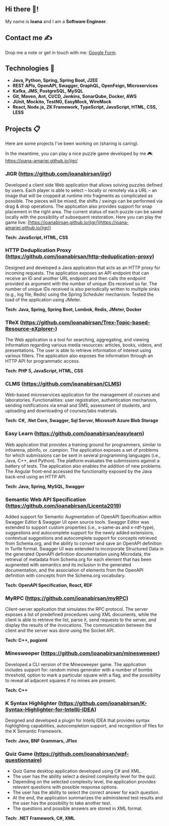 ## Hi there 👋! 
My name is **Ioana** and I am a **Software Engineer**. 

## Contact me ✍

Drop me a note or get in touch with me: [Google Form](https://docs.google.com/forms/d/e/1FAIpQLSeUCgy_1ZyXTXm2OsKlgvh9ZvxFgzxNSbv3oci1CQmf1S18WA/viewform). 

## Technologies 🚀

- **Java, Python, Spring, Spring Boot, J2EE**
- **REST APIs, OpenAPI, Swagger, GraphQL, OpenFeign, Microservices**
- **Kafka, JMS, PostgreSQL, MySQL**
- **Git, Maven, Ant, CI/CD, Jenkins, SonarQube, Docker, AWS**
- **JUnit, Mockito, TestNG, EasyMock, WireMock**
- **React, Node.js, ZK Framework, TypeScript, JavaScript, HTML, CSS, LESS**


## Projects 📋
Here are some projects I've been working on (sharing is caring).

In the meantime, you can play a nice puzzle game developed by me 🎮: https://ioana-amariei.github.io/jigr/

### JIGR (https://github.com/ioanabirsan/jigr)
Developed a client side Web application that allows solving puzzles defined by users. Each player is able to select – locally or remotely via a URL – an image that will be cropped at runtime into fragments as complicated as possible. The pieces will be mixed, the shifts / swings can be performed via drag & drop operations. The application also provides support for snap placement in the right area. The current status of each puzzle can be saved locally with the possibility of subsequent restoration. Here you can play the game live: [https://ioanabirsan.github.io/jigr/](https://ioana-amariei.github.io/jigr/)

**Tech: JavaScript, HTML, CSS**

### HTTP Deduplication Proxy (https://github.com/ioanabirsan/http-deduplication-proxy)
Designed and developed a Java application that acts as an HTTP proxy for incoming requests. The application exposes an API endpoint that can receive an ID and another URL endpoint and then calls the endpoint provided as argument with the number of unique IDs received so far. The number of unique IDs received is also periodically written to multiple sinks (e.g., log file, Redis) using the Spring Scheduler mechanism. Tested the load of the application using JMeter.

**Tech: Java, Spring, Spring Boot, Lombok, Redis, JMeter, Docker**

### TReX (https://github.com/ioanabirsan/Trex-Topic-based-Resource-eXplorer-)
The Web application is a tool for searching, aggregating, and viewing information regarding various media resources: articles, books, videos, and presentations. The user is able to retrieve information of interest using various filters. The application also exposes the information through an HTTP API for programmatic access. 

**Tech: PHP 5, JavaScript, HTML, CSS**

### CLMS (https://github.com/ioanabirsan/CLMS)
Web-based microservices application for the management of courses and laboratories. Functionalities: user registration, authentication mechanism, sending notifications via email and SMS, assessment of students, and uploading and downloading of courses/labs materials. 

**Tech: C#, .Net Core, Swagger, Sql Server, Microsoft Azure Blob Storage**

### Easy Learn (https://github.com/ioanabirsan/easylearn)
Web application that provides a training ground for programmers, similar to infoarena, pbinfo, or .campion. The application exposes a set of problems for which submissions can be sent in several programming languages (i.e., Java, C++, and Python). The platform evaluates the submissions against a battery of tests. The application also enables the addition of new problems. The Angular front-end accessed the functionality exposed by the Java back-end using an HTTP API. 

**Tech: Java, Spring, MySQL, Swagger**

### Semantic Web API Specification (https://github.com/ioanabirsan/Licenta2019)
Added support for Semantic Augmentation of OpenAPI Specification within Swagger Editor & Swagger UI open source tools. Swagger Editor was extended to support custom properties (i.e., x-same-as and x-rdf-type), suggestions and autocomplete support for the newly added extensions, contextual suggestions and autocomplete support for concepts retrieved from Schema.org, and the ability to convert and save an OpenAPI definition in Turtle format. Swagger UI was extended to incorporate Structured Data in the generated OpenAPI definition documentation using Microdata, the retrieval of metadata from Schema.org for each element that has been augmented with semantics and its inclusion in the generated documentation, and the association of elements from the OpenAPI definition with concepts from the Schema.org vocabulary. 

**Tech: OpenAPI Specification, React, RDF**

### MyRPC (https://github.com/ioanabirsan/myRPC)
Client-server application that simulates the RPC protocol. The server exposes a list of predefined procedures using XML documents, while the client is able to retrieve the list, parse it, send requests to the server, and display the results of the invocations. The communication between the client and the server was done using the Socket API. 

**Tech: C++, pugixml**

### Minesweeper (https://github.com/ioanabirsan/minesweeper)
Developed a CLI version of the Minesweeper game. The application includes support for: random mines generator with a number of bombs threshold, option to mark a particular square with a flag, and the possibility to reveal all adjacent squares if no mines are present. 

**Tech: C++**

### K Syntax Highlighter (https://github.com/ioanabirsan/K-Syntax-Highlighter-for-Intellij-IDEA)
Designed and developed a plugin for Intellij IDEA that provides syntax highlighting capabilities, autocompletion support, and recognition of files for the K Semantic Framework. 

**Tech: Java, BNF Grammars, JFlex**

### Quiz Game (https://github.com/ioanabirsan/wpf-questionnaire)
- Quiz Game desktop application developed using C# and XML.
- The user has the ability select a desired complexity level for the quiz.
- Depending on the selected complexity level, the application provides relevant questions with possible response options.
- The user has the ability to select the correct answer for each question.
- At the end, the application summarizes the administered test results and the user has the possibility to take another test.
- The questions and possible answers are stored in XML format.


**Tech: .NET Framework, C#, XML**

<!--
**ioanabirsan/ioanabirsan** is a ✨ _special_ ✨ repository because its `README.md` (this file) appears on your GitHub profile.

Here are some ideas to get you started:

- 🔭 I’m currently working on ...
- 🌱 I’m currently learning ...
- 👯 I’m looking to collaborate on ...
- 🤔 I’m looking for help with ...
- 💬 Ask me about ...
- 📫 How to reach me: ...
- 😄 Pronouns: ...
- ⚡ Fun fact: ...
-->

